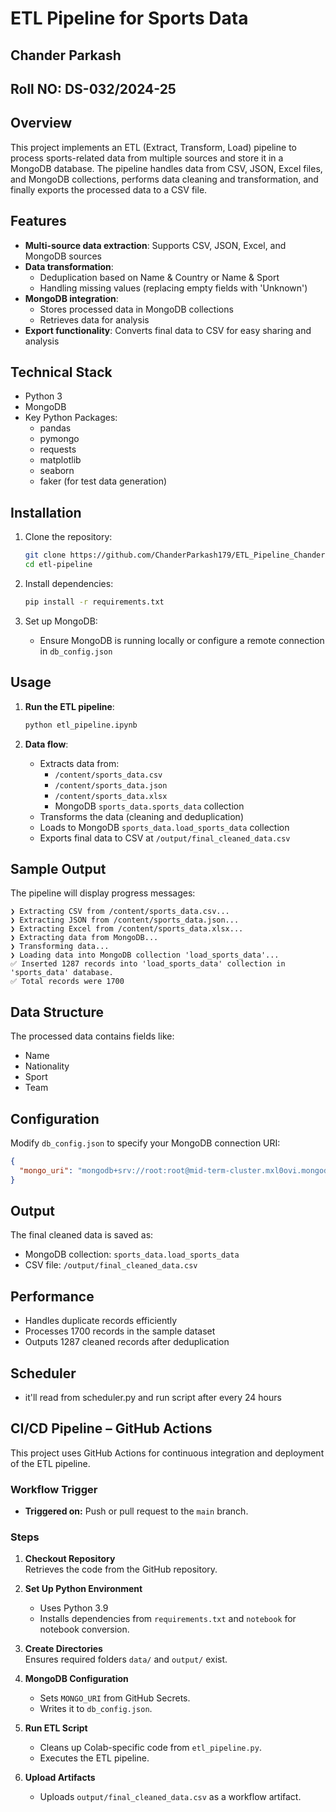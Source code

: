 # ETL Pipeline for Sports Data

## Chander Parkash
## Roll NO: DS-032/2024-25

## Overview
This project implements an ETL (Extract, Transform, Load) pipeline to process sports-related data from multiple sources and store it in a MongoDB database. The pipeline handles data from CSV, JSON, Excel files, and MongoDB collections, performs data cleaning and transformation, and finally exports the processed data to a CSV file.

## Features

- **Multi-source data extraction**: Supports CSV, JSON, Excel, and MongoDB sources
- **Data transformation**: 
  - Deduplication based on Name & Country or Name & Sport
  - Handling missing values (replacing empty fields with 'Unknown')
- **MongoDB integration**: 
  - Stores processed data in MongoDB collections
  - Retrieves data for analysis
- **Export functionality**: Converts final data to CSV for easy sharing and analysis

## Technical Stack

- Python 3
- MongoDB
- Key Python Packages:
  - pandas
  - pymongo
  - requests
  - matplotlib
  - seaborn
  - faker (for test data generation)

## Installation

1. Clone the repository:
   ```bash
   git clone https://github.com/ChanderParkash179/ETL_Pipeline_ChanderParkash_DS-032-2024-25
   cd etl-pipeline
   ```

2. Install dependencies:
   ```bash
   pip install -r requirements.txt
   ```

3. Set up MongoDB:
   - Ensure MongoDB is running locally or configure a remote connection in `db_config.json`

## Usage

1. **Run the ETL pipeline**:
   ```python
   python etl_pipeline.ipynb
   ```

2. **Data flow**:
   - Extracts data from:
     - `/content/sports_data.csv`
     - `/content/sports_data.json`
     - `/content/sports_data.xlsx`
     - MongoDB `sports_data.sports_data` collection
   - Transforms the data (cleaning and deduplication)
   - Loads to MongoDB `sports_data.load_sports_data` collection
   - Exports final data to CSV at `/output/final_cleaned_data.csv`

## Sample Output

The pipeline will display progress messages:
```
❯ Extracting CSV from /content/sports_data.csv...
❯ Extracting JSON from /content/sports_data.json...
❯ Extracting Excel from /content/sports_data.xlsx...
❯ Extracting data from MongoDB...
❯ Transforming data...
❯ Loading data into MongoDB collection 'load_sports_data'...
✅ Inserted 1287 records into 'load_sports_data' collection in 'sports_data' database.
✅ Total records were 1700
```

## Data Structure

The processed data contains fields like:
- Name
- Nationality
- Sport
- Team

## Configuration

Modify `db_config.json` to specify your MongoDB connection URI:
```json
{
  "mongo_uri": "mongodb+srv://root:root@mid-term-cluster.mxl0ovi.mongodb.net/"
}
```

## Output

The final cleaned data is saved as:
- MongoDB collection: `sports_data.load_sports_data`
- CSV file: `/output/final_cleaned_data.csv`

## Performance

- Handles duplicate records efficiently
- Processes 1700 records in the sample dataset
- Outputs 1287 cleaned records after deduplication

## Scheduler

- it'll read from scheduler.py and run script after every 24 hours

## CI/CD Pipeline – GitHub Actions

This project uses GitHub Actions for continuous integration and deployment of the ETL pipeline.

### Workflow Trigger
- **Triggered on:** Push or pull request to the `main` branch.

### Steps

1. **Checkout Repository**  
   Retrieves the code from the GitHub repository.

2. **Set Up Python Environment**  
   - Uses Python 3.9  
   - Installs dependencies from `requirements.txt` and `notebook` for notebook conversion.

3. **Create Directories**  
   Ensures required folders `data/` and `output/` exist.

4. **MongoDB Configuration**  
   - Sets `MONGO_URI` from GitHub Secrets.  
   - Writes it to `db_config.json`.

5. **Run ETL Script**  
   - Cleans up Colab-specific code from `etl_pipeline.py`.  
   - Executes the ETL pipeline.

6. **Upload Artifacts**  
   - Uploads `output/final_cleaned_data.csv` as a workflow artifact.